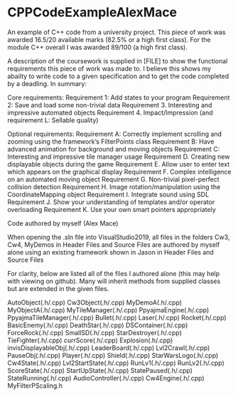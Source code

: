 # CPPCodeExampleAlexMace
An example of C++ code from a university project. This piece of work was awarded 16.5/20 available marks (82.5% or a high first class). For the module C++ overall I was awarded 89/100 (a high first class).

A description of the coursework is supplied in [FILE] to show the functional requirements this piece of work was made to. I believe this shows my abailty to write code to a given specification and to get the code completed by a deadling. In summary:

Core requirements:
Requirement 1: Add states to your program
Requirement 2: Save and load some non-trivial data
Requirement 3. Interesting and impressive automated objects
Requirement 4. Impact/Impression (and requirement L: Sellable quality)

Optional requirements:
Requirement A: Correctly implement scrolling and zooming using the framework’s FilterPoints
class
Requirement B: Have advanced animation for background and moving objects
Requirement C: Interesting and impressive tile manager usage
Requirement D. Creating new displayable objects during the game
Requirement E. Allow user to enter text which appears on the graphical display
Requirement F. Complex intelligence on an automated moving object
Requirement G. Non-trivial pixel-perfect collision detection
Requirement H. Image rotation/manipulation using the CoordinateMapping object
Requirement I. Integrate sound using SDL
Requirement J. Show your understanding of templates and/or operator overloading
Requirement K. Use your own smart pointers appropriately


Code authored by myself (Alex Mace)

When opening the .sln file into VisualStudio2019, all files in the folders Cw3, Cw4, MyDemos in Header Files and Source Files are authored by myself alone using an existing framework shown in Jason in Header Files and Source Files

For clarity, below are listed all of the files I authored alone (this may help with viewing on github). Many will inherit methods from supplied classes but are extended in the given files.

AutoObject(.h/.cpp)
Cw3Object(.h/.cpp)
MyDemoA(.h/.cpp)
MyObjectA(.h/.cpp)
MyTileManager(.h/.cpp)
PpyajmaEngine(.h/.cpp)
PpyajmaTileManager(.h/.cpp)
Bullet(.h/.cpp)
Laser(.h/.cpp)
Rocket(.h/.cpp)
BasicEnemy(.h/.cpp)
DeathStar(.h/.cpp)
DSContainer(.h/.cpp)
ForceRock(.h/.cpp)
SmallSD(.h/.cpp)
StarDestroyer(.h/.cpp)
TieFighter(.h/.cpp)
currScore(.h/.cpp)
Explosion(.h/.cpp)
invisDisplayableObj(.h/.cpp)
LeaderBoard(.h/.cpp)
Lvl2Crawl(.h/.cpp)
PauseObj(.h/.cpp)
Player(.h/.cpp)
Shield(.h/.cpp)
StarWarsLogo(.h/.cpp)
Cw4State(.h/.cpp)
Lvl2StartState(.h/.cpp)
RunLv1(.h/.cpp)
RunLv2(.h/.cpp)
ScoreState(.h/.cpp)
StartUpState(.h/.cpp)
StatePaused(.h/.cpp)
StateRunning(.h/.cpp)
AudioController(.h/.cpp)
Cw4Engine(.h/.cpp)
MyFilterPScaling.h
